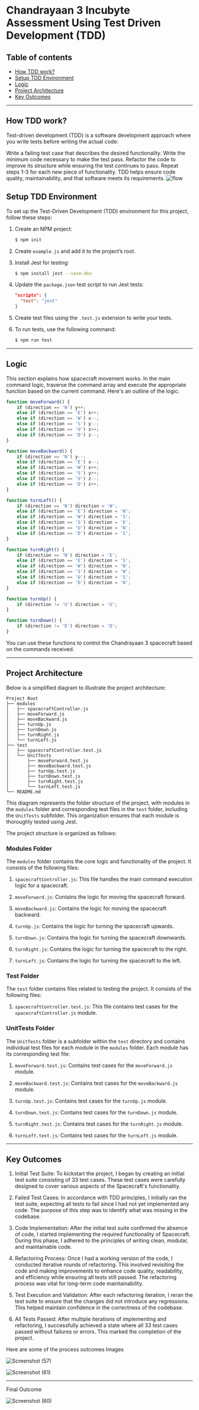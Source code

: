 # Chandrayaan 3 Incubyte Assessment Using Test Driven Development (TDD)
## Table of contents
- [How TDD work?](#how-tdd-work)
- [Setup TDD Environment](#setup-tdd-environment)
- [Logic](#logic)
- [Project Architecture](#project-architecture)
- [Key Outcomes](#key-outcomes)

---
## How TDD work?
Test-driven development (TDD) is a software development approach where you write tests before writing the actual code:

Write a failing test case that describes the desired functionality.
Write the minimum code necessary to make the test pass.
Refactor the code to improve its structure while ensuring the test continues to pass.
Repeat steps 1-3 for each new piece of functionality.
TDD helps ensure code quality, maintainability, and that software meets its requirements.
![flow](https://github.com/dhruv2x/Incubyte_TDD_Assessment/assets/84621641/5349913e-8be9-4936-859c-d3a190a3fccc)

## Setup TDD Environment

To set up the Test-Driven Development (TDD) environment for this project, follow these steps:

1. Create an NPM project:
   ```bash
   $ npm init
   ```

2. Create `example.js` and add it to the project’s root.

3. Install Jest for testing:
   ```bash
   $ npm install jest --save-dev
   ```

4. Update the `package.json` test script to run Jest tests:
   ```json
   "scripts": {
     "test": "jest"
   }
   ```

5. Create test files using the `.test.js` extension to write your tests.

6. To run tests, use the following command:
   ```bash
   $ npm run test
   ```

---

## Logic

This section explains how spacecraft movement works.
In the main command logic, traverse the command array and execute the appropriate function based on the current command. Here's an outline of the logic:

```javascript
function moveForward() {
    if (direction == 'N') y++;
    else if (direction == 'E') x++;
    else if (direction == 'W') x--;
    else if (direction == 'S') y--;
    else if (direction == 'U') z++;
    else if (direction == 'D') z--;
}

function moveBackward() {
    if (direction == 'N') y--;
    else if (direction == 'E') x--;
    else if (direction == 'W') x++;
    else if (direction == 'S') y++;
    else if (direction == 'U') z--;
    else if (direction == 'D') z++;
}

function turnLeft() {
    if (direction == 'N') direction = 'W';
    else if (direction == 'E') direction = 'N';
    else if (direction == 'W') direction = 'S';
    else if (direction == 'S') direction = 'E';
    else if (direction == 'U') direction = 'N';
    else if (direction == 'D') direction = 'S';
}

function turnRight() {
    if (direction == 'N') direction = 'E';
    else if (direction == 'E') direction = 'S';
    else if (direction == 'W') direction = 'N';
    else if (direction == 'S') direction = 'W';
    else if (direction == 'U') direction = 'S';
    else if (direction == 'D') direction = 'N';
}

function turnUp() {
    if (direction != 'U') direction = 'U';
}

function turnDown() {
    if (direction != 'D') direction = 'D';
}
```

You can use these functions to control the Chandrayaan 3 spacecraft based on the commands received.

---

## Project Architecture

Below is a simplified diagram to illustrate the project architecture:

```
Project Root
├── modules
│   ├── spacecraftController.js
│   ├── moveForward.js
│   ├── moveBackward.js
│   ├── turnUp.js
│   ├── turnDown.js
│   ├── turnRight.js
│   └── turnLeft.js
├── test
│   ├── spacecraftController.test.js
│   └── UnitTests
│       ├── moveForward.test.js
│       ├── moveBackward.test.js
│       ├── turnUp.test.js
│       ├── turnDown.test.js
│       ├── turnRight.test.js
│       └── turnLeft.test.js
└── README.md
```

This diagram represents the folder structure of the project, with modules in the `modules` folder and corresponding test files in the `test` folder, including the `UnitTests` subfolder. This organization ensures that each module is thoroughly tested using Jest.

The project structure is organized as follows:

### Modules Folder

The `modules` folder contains the core logic and functionality of the project. It consists of the following files:

1. `spacecraftController.js`: This file handles the main command execution logic for a spacecraft.

2. `moveForward.js`: Contains the logic for moving the spacecraft forward.

3. `moveBackward.js`: Contains the logic for moving the spacecraft backward.

4. `turnUp.js`: Contains the logic for turning the spacecraft upwards.

5. `turnDown.js`: Contains the logic for turning the spacecraft downwards.

6. `turnRight.js`: Contains the logic for turning the spacecraft to the right.

7. `turnLeft.js`: Contains the logic for turning the spacecraft to the left.

### Test Folder

The `test` folder contains files related to testing the project. It consists of the following files:

1. `spacecraftController.test.js`: This file contains test cases for the `spacecraftController.js` module.

### UnitTests Folder

The `UnitTests` folder is a subfolder within the `test` directory and contains individual test files for each module in the `modules` folder. Each module has its corresponding test file:

1. `moveForward.test.js`: Contains test cases for the `moveForward.js` module.

2. `moveBackward.test.js`: Contains test cases for the `moveBackward.js` module.

3. `turnUp.test.js`: Contains test cases for the `turnUp.js` module.

4. `turnDown.test.js`: Contains test cases for the `turnDown.js` module.

5. `turnRight.test.js`: Contains test cases for the `turnRight.js` module.

6. `turnLeft.test.js`: Contains test cases for the `turnLeft.js` module.


---
## Key Outcomes
1. Initial Test Suite: To kickstart the project, I began by creating an initial test suite consisting of 33 test cases. These test cases were carefully designed to cover various aspects of the Spacecraft's functionality.

2. Failed Test Cases: In accordance with TDD principles, I initially ran the test suite, expecting all tests to fail since I had not yet implemented any code. The purpose of this step was to identify what was missing in the codebase.

3. Code Implementation: After the initial test suite confirmed the absence of code, I started implementing the required functionality of Spacecraft. During this phase, I adhered to the principles of writing clean, modular, and maintainable code.

4. Refactoring Process: Once I had a working version of the code, I conducted iterative rounds of refactoring. This involved revisiting the code and making improvements to enhance code quality, readability, and efficiency while ensuring all tests still passed. The refactoring process was vital for long-term code maintainability.

5. Test Execution and Validation: After each refactoring iteration, I reran the test suite to ensure that the changes did not introduce any regressions. This helped maintain confidence in the correctness of the codebase.

6. All Tests Passed: After multiple iterations of implementing and refactoring, I successfully achieved a state where all 33 test cases passed without failures or errors. This marked the completion of the project.

Here are some of the process outcomes Images

![Screenshot (57)](https://github.com/dhruv2x/Incubyte_TDD_Assessment/assets/84621641/a62c364c-fb70-46aa-829f-6c92bb19468c)

![Screenshot (61)](https://github.com/dhruv2x/Incubyte_TDD_Assessment/assets/84621641/445335e5-5060-4aff-ac49-35ac9c5c31d5)

---
Final Outcome


![Screenshot (60)](https://github.com/dhruv2x/Incubyte_TDD_Assessment/assets/84621641/c4cb4a19-7d79-4978-9ac4-4eb830825879)

